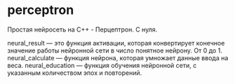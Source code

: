 # perceptron
Простая нейросеть на C++ - Перцептрон. С нуля.


neural_result — это функция активации, которая конвертирует конечное значение работы нейронной сети в число понятное нейрону. От 0 до 1.
neural_calculate —  функция нейрона, которая умножает данные ввода на веса.
neural_education — функция обучения нейронной сети, с указанным количеством эпох и повторений.
